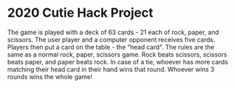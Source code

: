 # 2020 Cutie Hack Project
The game is played with a deck of 63 cards - 21 each of rock, paper, and scissors. The user player and a computer opponent receives five cards. 
Players then put a card on the table - the "head card". The rules are the same as a normal rock, paper, scissors game. Rock beats scissors, scissors beats paper, and paper beats rock. In case of a tie, whoever has more cards matching their head card in their hand wins that round. Whoever wins 3 rounds wins the whole game!
